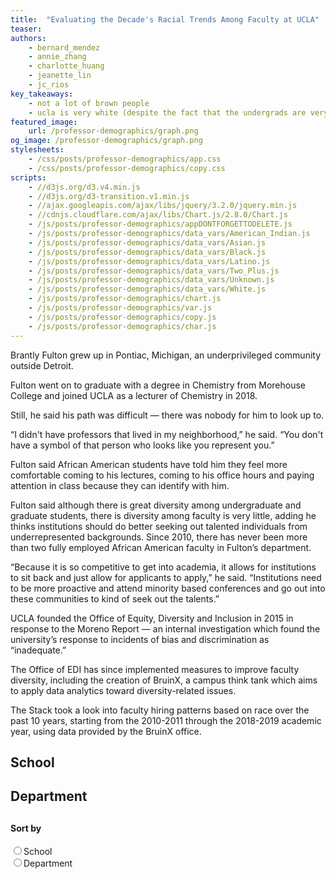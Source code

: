 ```yaml
---
title:  "Evaluating the Decade's Racial Trends Among Faculty at UCLA"
teaser: 
authors:
    - bernard_mendez
    - annie_zhang
    - charlotte_huang
    - jeanette_lin
    - jc_rios
key_takeaways:
    - not a lot of brown people
    - ucla is very white (despite the fact that the undergrads are very not-white)
featured_image:
    url: /professor-demographics/graph.png
og_image: /professor-demographics/graph.png
stylesheets:
    - /css/posts/professor-demographics/app.css
    - /css/posts/professor-demographics/copy.css
scripts:
    - //d3js.org/d3.v4.min.js
    - //d3js.org/d3-transition.v1.min.js
    - //ajax.googleapis.com/ajax/libs/jquery/3.2.0/jquery.min.js
    - //cdnjs.cloudflare.com/ajax/libs/Chart.js/2.8.0/Chart.js
    - /js/posts/professor-demographics/appDONTFORGETTODELETE.js
    - /js/posts/professor-demographics/data_vars/American_Indian.js
    - /js/posts/professor-demographics/data_vars/Asian.js
    - /js/posts/professor-demographics/data_vars/Black.js
    - /js/posts/professor-demographics/data_vars/Latino.js
    - /js/posts/professor-demographics/data_vars/Two_Plus.js
    - /js/posts/professor-demographics/data_vars/Unknown.js
    - /js/posts/professor-demographics/data_vars/White.js
    - /js/posts/professor-demographics/chart.js
    - /js/posts/professor-demographics/var.js
    - /js/posts/professor-demographics/copy.js
    - /js/posts/professor-demographics/char.js
---
```



<p>
Brantly Fulton grew up in Pontiac, Michigan, an underprivileged community outside Detroit. 
</p>
<p>
Fulton went on to graduate with a degree in Chemistry from Morehouse College and joined UCLA as a lecturer of Chemistry in 2018.
</p>
<p>
Still, he said his path was difficult — there was nobody for him to look up to.
</p>
<p>
“I didn't have professors that lived in my neighborhood,” he said. “You don't have a symbol of that person who looks like you represent you.”
</p>
<p>
Fulton said African American students have told him they feel more comfortable coming to his lectures, coming to his office hours and paying attention in class because they can identify with him.
</p>
<p>
Fulton said although there is great diversity among undergraduate and graduate students, there is diversity among faculty is very little, adding he thinks institutions should do better seeking out talented individuals from underrepresented backgrounds. Since 2010, there has never been more than two fully employed African American faculty in Fulton’s department.
</p>
<p>
“Because it is so competitive to get into academia, it allows for institutions to sit back and just allow for applicants to apply,” he said. “Institutions need to be more proactive and attend minority based conferences and go out into these communities to kind of seek out the talents.”
</p>
<p>
UCLA founded the Office of Equity, Diversity and Inclusion in 2015 in response to the Moreno Report — an internal investigation which found the university’s response to incidents of bias and discrimination as “inadequate.”
</p>
<p>
The Office of EDI has since implemented measures to improve faculty diversity, including the creation of BruinX, a campus think tank which aims to apply data analytics toward diversity-related issues.
</p>
<p>
The Stack took a look into faculty hiring patterns based on race over the past 10 years, starting from the 2010-2011 through the 2018-2019 academic year, using data provided by the BruinX office.
</p>


<div id='wrap1'>
<div id='holder'>
    <div id='school_wrap'>
        <h2>School</h2>
        <div class='menu' id='school'></div>
    </div>
    <div id='dept_wrap'>
        <h2>Department</h2>
        <div class='menu' id='depts'></div>
    </div>
    <h4 style='padding-top: 10px'>Sort by</h4>
    <form action="">
      <input type="radio" name="gender" value="gender" id='sch' onclick='ichange("school")'>School<br>
      <input type="radio" name="gender" value="race" onclick='ichange("department")'>Department<br>
    </form>
</div>

<div id='graphs'>
    <div style='width: 100%; mex-width: 100%; height: 75vh; min-height: 60vh;'>
        <canvas id='modified' style='width: 100%; height: 100%; min-height: 60vh;'></canvas>
    </div>
</div>
</div>


<aside id='pie_stand'>
    <div><h2 style='padding-top: 5%;'>Demographics by School</h2>
    <h4 style='text-align: center;'>2018-2019</h4></div>
</aside>

## General Trends
### About the Data
<p>
<ul>
<li>The data was collected from BruinX, an analytics-based think tank housed under the Office of Equity, Diversity and Inclusion at UCLA.</li>
<li>The number of faculty per school/department is shown as Full-time equivalent — an employee who works full time year round would equal 1 FTE, while an employee who works full time for half the year would equal 0.5 FTE.</li>
<li>Departments that do not teach undergraduate courses and have less than 5 FTE faculty are not shown, however they are included in broader school counts. </li>
</ul>
</p>
<p>
In general, women are underrepresented compared to men. Campuswide, 61% of the UCLA faculty are male. Men are most highly represented in the School of Engineering, the School of Management and in the Physical Sciences. Women are most highly represented in the School of Nursing, the Graduate School of Education and Information Studies and the School of Public Health.
</p>

## What has UCLA done in the past 10 years?

<p>
Efforts to improve diversity within the faculty have largely been spearheaded by UCLA’s Office of Equity, Diversity and Inclusion.
</p>
<p>
Law Professor Jerry Kang was appointed as the first Vice Chancellor in 2015, tasked to build the new department from scratch. 
</p>
<p>
Since then, the office has attempted to ___ including by publicizing resources to encourage ___ and releasing accountability reports which includes statistics of complaints and investigations on campus.. 
</p>
<p>
Nweke Chukwuebuka, a postdoctoral researcher in the Civil and Environmental Engineering said there has been a lot of effort to hire minority faculty — which includes black, latino/a, LGBTQ and female candidates. 
</p>
<p>
Chukwuebuka added that minorities are put in the same pool when it comes to searching for minority candidates, which reduces the efficacy of these initiatives.
</p>
<p>
“It's almost like they compete against each other,” he said. “(It) becomes a crabs in a bucket type situation.”
</p>
<p>
By the end, however, the faculty chooses the best candidate regardless of race, he added. The process brings out the best minority candidates and lets them compete with the otherwise best candidates.
</p>
<p>
Chukwuebuka added he thinks universities should focus on pipelining students from the high school and undergraduate level toward the graduate and professor level, since the pathway is a funnel between each level. Still, UCLA is on the right track he said, adding he hopes people don’t forget the importance of diversity.
</p>
<p>
“My biggest fear is that (diversity is) in fact a buzzword, and that people will forget about it in a couple of years,” Chukwuebuka said. “But from what I'm seeing... I don't think that that's the case”
</p>

## Unequal Departments

<p>
Unsurprisingly, cultural fields of study often had high proportions of that culture as faculty. The Asian American Studies department, for example, had a nearly homogeneously asian faculty through the 9 years we measured. Similarly, the Chicana/o Studies and Spanish and Portuguese departments had high levels of latina/o faculty and the.
</p>
<p>
It’s also worth noting that some departments had no professors of some ethnic groups — the data showed that almost every year, there were at least 20 departments that had no Asian professors, African American professors, Latino professors or American Indian professors, while there were rarely more than 4 departments with no white professors.
</p>

<div class="anniegraph">
    <canvas id="proportions_chart"> </canvas>
</div>

<div class="anniegraph" id="dropdown-wrapper">
    <div class="dropdown-child">
    <select class="anniegraph" id="years" name= "years" onchange="YEAR_VAL=this.value; update_chart(YEAR_VAL, ETHNICITY_VAL);"> 
    <option value='2010'>2010</option>
    <option value='2011'>2011</option>
    <option value='2012'>2012</option>
    <option value='2013'>2013</option>
    <option value='2014'>2014</option>
    <option value='2015'>2015</option>
    <option value='2016'>2016</option>
    <option value='2017'>2017</option>
    <option value='2018'>2018</option>
    </select>
    </div>
    <div class="dropdown-child">
    <select class="anniegraph" id = "ethnicity" name = "ethnicity" onchange="ETHNICITY_VAL=this.value; update_chart(YEAR_VAL, ETHNICITY_VAL);">
    <option value='americanIndian'>American Indian</option>
    <option value='asian'>Asian</option>
    <option value='black'>Black</option>
    <option value='latino'>Latino</option>
    <option value='white'>White</option>
    </select>
    </div>
</div>

<h2>Has UCLA improved diverse hiring?</h2>

<p>
Yes, gratefully! UCLA on average has improved diverse hiring and the period from year 2010 to 2018 has seen a big increase in the proportion of minority groups, including Female, American Indian, Asian, Black, and Latino. We calculated each year's proportion of the minority groups in every department and the increase in the proportion from 2010 to 2018. For some departments data are not available for the first few years, for which the increase is calculated from the year when the data is available. Same applies for the departments that do not have data in the recent years. Each minority group has different increase in proportion, with Female and Asian on average bigger increases. This can also be validated from the below tables, where we listed the departments that have the biggest increase in the minority group proportion respectively.
</p>

<div id='bernardgraph' style='width: 130vh; max-width: 100%;margin-left: auto; margin-right: auto; margin-bottom: 50px;'>

  <div>
  <label for='gender'>Sort by Gender or Race/Ethnicity</label>
  <select id='tableChoice'>
      <option>Female</option>
      <option>American Indian</option>
      <option>Asian</option>
      <option>Black</option>
      <option>Latino</option>
  </select>
  </div>
  </div>

  <div id="table"></div>


<p>
The top five departments in Female and Asian groups have higher increase in proportion than others. Both of them have higher than or equal to 100 percentage increase in all top five departments, while some of the departments in the rest of the minority groups: American Indian, Black, and Latino have less than 100 percentage increase. Note that here we only examine the increase in one minority group, but not the general increase in all minority groups. Therefore, for the listed departments in one minority group, such as Asian, may decrease in the proportion of the other minority group.
</p>

<div style='width: 100%;'>
<h4 style='margin-top: 30px; text-align: center'>Compared to the California Population</h4>
<div id='balls' style='display: flex; flex-direction: row; width: 90vh; max-width: 100%; justify-content: space-around'>
    <div>
        <h4>California</h4>
        <svg id='california' style='width: 250px; height: 270px'></svg>
        <div class='comment'>* Source: 2017 American Community Survey</div>
    </div>
    <div>
        <h4>UCLA Faculty</h4>
        <svg id='people' style='width: 250; height: 270px'></svg>
    </div>
</div>
<div style='padding-bottom: 5px; '>
    <div style='width: 60vh; max-width: 100%; margin-left: auto; margin-right: auto'>
        <input style='width: 59.5vh;' id='changeYear' onchange='updateBalls()'
            type="range" min="2010" max="2018" value="2018" step='1'>
        <div id='yrlist' style='width: 61vh; max-width: 100%; margin-left: auto; margin-right: auto; display: flex; justify-content: space-between'>
            <span>2010</span>
            <span>2011</span>
            <span>2012</span>
            <span>2013</span>
            <span>2014</span>
            <span>2015</span>
            <span>2016</span>
            <span>2017</span>
            <span>2018</span>
        </div>
    </div>
</div>
<div class='comment'>* Each dot represents 1 person out of a 100 person group</div>
</div>


<select id='four' onchange='shift_graph()'></select>

<canvas id='change' style='width: 500px; height: 400px;'></canvas>
